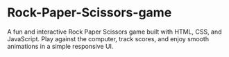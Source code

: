 # Rock-Paper-Scissors-game
A fun and interactive Rock Paper Scissors game built with HTML, CSS, and JavaScript. Play against the computer, track scores, and enjoy smooth animations in a simple responsive UI.
